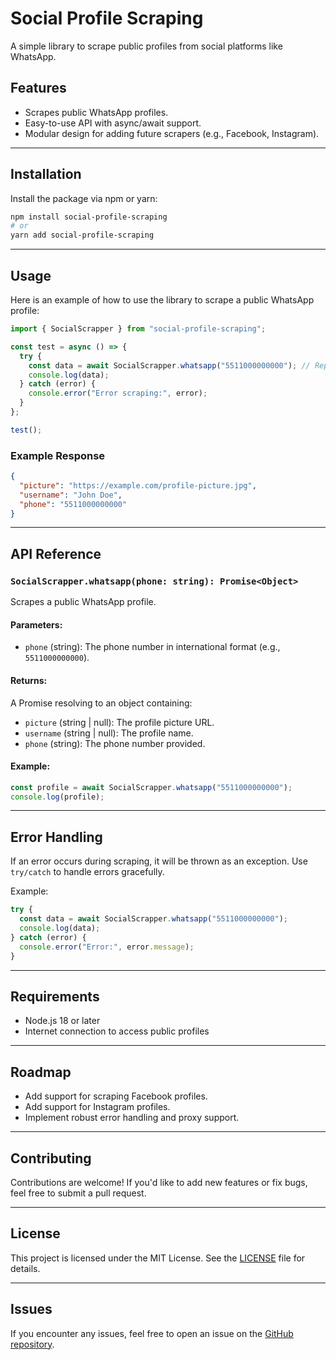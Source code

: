 # Social Profile Scraping

A simple library to scrape public profiles from social platforms like WhatsApp.

## Features

- Scrapes public WhatsApp profiles.
- Easy-to-use API with async/await support.
- Modular design for adding future scrapers (e.g., Facebook, Instagram).

---

## Installation

Install the package via npm or yarn:

```bash
npm install social-profile-scraping
# or
yarn add social-profile-scraping
```

---

## Usage

Here is an example of how to use the library to scrape a public WhatsApp profile:

```javascript
import { SocialScrapper } from "social-profile-scraping";

const test = async () => {
  try {
    const data = await SocialScrapper.whatsapp("5511000000000"); // Replace with a valid phone number
    console.log(data);
  } catch (error) {
    console.error("Error scraping:", error);
  }
};

test();
```

### Example Response

```json
{
  "picture": "https://example.com/profile-picture.jpg",
  "username": "John Doe",
  "phone": "5511000000000"
}
```

---

## API Reference

### `SocialScrapper.whatsapp(phone: string): Promise<Object>`

Scrapes a public WhatsApp profile.

#### Parameters:
- `phone` (string): The phone number in international format (e.g., `5511000000000`).

#### Returns:
A Promise resolving to an object containing:
- `picture` (string | null): The profile picture URL.
- `username` (string | null): The profile name.
- `phone` (string): The phone number provided.

#### Example:
```javascript
const profile = await SocialScrapper.whatsapp("5511000000000");
console.log(profile);
```

---

## Error Handling

If an error occurs during scraping, it will be thrown as an exception. Use `try/catch` to handle errors gracefully.

Example:
```javascript
try {
  const data = await SocialScrapper.whatsapp("5511000000000");
  console.log(data);
} catch (error) {
  console.error("Error:", error.message);
}
```

---

## Requirements

- Node.js 18 or later
- Internet connection to access public profiles

---

## Roadmap

- Add support for scraping Facebook profiles.
- Add support for Instagram profiles.
- Implement robust error handling and proxy support.

---

## Contributing

Contributions are welcome! If you'd like to add new features or fix bugs, feel free to submit a pull request.

---

## License

This project is licensed under the MIT License. See the [LICENSE](./LICENSE) file for details.

---

## Issues

If you encounter any issues, feel free to open an issue on the [GitHub repository](https://github.com/lunosat/social-profile-scraping/issues).
